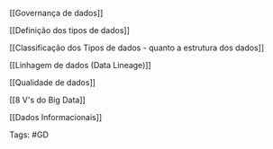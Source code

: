 [[Governança de dados]]

[[Definição dos tipos de dados]]

[[Classificação dos Tipos de dados - quanto a estrutura dos dados]]

[[Linhagem de dados (Data Lineage)]]

[[Qualidade de dados]]

[[8 V's do Big Data]]

[[Dados Informacionais]]

Tags: #GD
